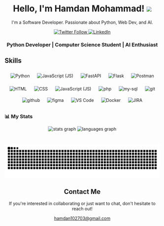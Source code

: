 <div align="center">
  <h1>Hello, I'm Hamdan Mohammad! <img
    src="https://media.giphy.com/media/hvRJCLFzcasrR4ia7z/giphy.gif" width="25px"></h1>
  <p>I'm a Software Developer. Passionate about Python, Web Dev, and AI.</p>
</div>

<!-- Social Links -->
<div align="center">
  <a href="https://twitter.com/hxmdxn_x">
    <img src="https://img.shields.io/twitter/follow/hxmdxn_x?style=for-the-badge&logo=x&label=Twitter"
      alt="Twitter Follow">
  </a>
  <a href="https://www.linkedin.com/in/hamdan27/">
    <img src="https://img.shields.io/badge/LinkedIn-Connect-blue?style=for-the-badge&logo=linkedin" alt="LinkedIn">
  </a>
  
  <!-- <img src="https://img.shields.io/static/v1?message=Instagram&logo=instagram&label=&color=E4405F&logoColor=white&labelColor=&style=for-the-badge" height="35" alt="instagram logo"  /> -->
</div>

<!-- About Me Section -->
<div align="center">
  <h3>Python Developer | Computer Science Student | AI Enthusiast</h2>
</div>

<!-- Skills Section -->
<div>
  <h2>Skills</h2>
  <p align="center">
    <img src="https://img.icons8.com/color/96/000000/python.png" alt="Python" style="margin: 10px;">
    <img src="https://img.icons8.com/color/96/000000/chatgpt.png" alt="JavaScript (JS)" style="margin: 10px;">
    <img src="https://cdn.worldvectorlogo.com/logos/fastapi.svg" alt="FastAPI" width="85px" style="margin: 10px; padding-bottom: 5px;">
    <img src="https://img.icons8.com/color/96/000000/flask.png" alt="Flask" style="margin: 10px;">
    <img src="https://img.icons8.com/?size=85&id=EPbEfEa7o8CB&format=png" alt="Postman" style="margin: 10px; padding-bottom: 5px;">
    <img src="https://img.icons8.com/color/96/000000/html-5.png" alt="HTML" style="margin: 10px;">
    <img src="https://img.icons8.com/color/96/000000/css3.png" alt="CSS" style="margin: 10px;">
    <img src="https://img.icons8.com/color/96/000000/javascript.png" alt="JavaScript (JS)" style="margin: 10px;">
    <img src="https://img.icons8.com/color/96/000000/php.png" alt="php" style="margin: 10px;">
    <img src="https://img.icons8.com/color/96/000000/my-sql.png" alt="my-sql" style="margin: 10px;">
    <img src="https://img.icons8.com/color/96/000000/git.png" alt="git" style="margin: 10px;">
    <img src="https://img.icons8.com/color/96/000000/github.png" alt="github" style="margin: 10px;">
    <img src="https://img.icons8.com/fluency/96/000000/figma.png" alt="figma" style="margin: 10px;">
    <img src="https://img.icons8.com/color/96/000000/visual-studio-code-2019.png" alt="VS Code" style="margin: 10px;">
    <img src="https://img.icons8.com/color/96/000000/docker.png" alt="Docker" style="margin: 10px;">
    <img src="https://img.icons8.com/color/96/000000/jira.png" alt="JIRA" style="margin: 10px;">
  </p>
</div>

<!-- Projects Section -->

### 📊 My Stats
<div align="center">
  <img src="https://github-readme-stats.vercel.app/api?username=hamdan-27&hide_title=false&hide_rank=false&show_icons=true&include_all_commits=true&count_private=true&disable_animations=false&theme=dracula&locale=en&hide_border=false" height="150" alt="stats graph"  />
  <img src="https://github-readme-stats.vercel.app/api/top-langs?username=hamdan-27&locale=en&hide_title=false&layout=compact&card_width=320&langs_count=5&theme=dracula&hide_border=false" height="150" alt="languages graph"  />
  
  <!-- <a href="https://git.io/streak-stats">
    <img src="https://streak-stats.demolab.com?user=hamdan-27&theme=dark&date_format=M%20j%5B%2C%20Y%5D"
      alt="GitHub Streak" />
  </a> -->
</div>

###

<br clear="both">
<div align="center">
  <img src="https://raw.githubusercontent.com/hamdan-27/hamdan-27/output/snake.svg" alt="Snake animation" />
</div>
<!-- Contact Section -->
<div align="center">
  <h2>Contact Me</h2>
  <p>If you're interested in collaborating or just want to chat, don't hesitate to reach out!</p>
  <a href="mailto:hamdan102703@gmail.com">hamdan102703@gmail.com</a>
</div>
